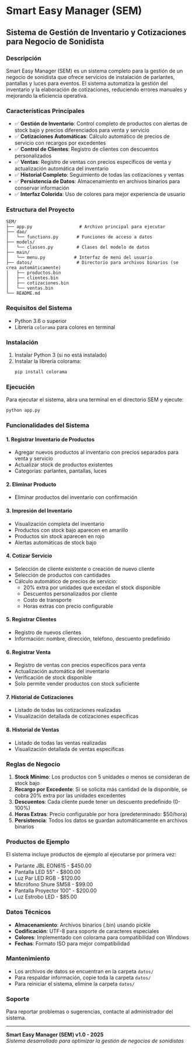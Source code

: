 # Smart Easy Manager (SEM)

## Sistema de Gestión de Inventario y Cotizaciones para Negocio de Sonidista

### Descripción

Smart Easy Manager (SEM) es un sistema completo para la gestión de un negocio de sonidista que ofrece servicios de instalación de parlantes, pantallas y luces para eventos. El sistema automatiza la gestión del inventario y la elaboración de cotizaciones, reduciendo errores manuales y mejorando la eficiencia operativa.

### Características Principales

- ✅ **Gestión de Inventario**: Control completo de productos con alertas de stock bajo y precios diferenciados para venta y servicio
- ✅ **Cotizaciones Automáticas**: Cálculo automático de precios de servicio con recargos por excedentes
- ✅ **Control de Clientes**: Registro de clientes con descuentos personalizados
- ✅ **Ventas**: Registro de ventas con precios específicos de venta y actualización automática del inventario
- ✅ **Historial Completo**: Seguimiento de todas las cotizaciones y ventas
- ✅ **Persistencia de Datos**: Almacenamiento en archivos binarios para conservar información
- ✅ **Interfaz Colorida**: Uso de colores para mejor experiencia de usuario

### Estructura del Proyecto

```
SEM/
├── app.py                  # Archivo principal para ejecutar
├── dao/
│   └── functions.py       # Funciones de acceso a datos
├── models/
│   └── classes.py         # Clases del modelo de datos
├── main/
│   └── menu.py           # Interfaz de menú del usuario
├── datos/                 # Directorio para archivos binarios (se crea automáticamente)
│   ├── productos.bin
│   ├── clientes.bin
│   ├── cotizaciones.bin
│   └── ventas.bin
└── README.md
```

### Requisitos del Sistema

- Python 3.6 o superior
- Librería `colorama` para colores en terminal

### Instalación

1. Instalar Python 3 (si no está instalado)
2. Instalar la librería colorama:
   ```bash
   pip install colorama
   ```

### Ejecución

Para ejecutar el sistema, abra una terminal en el directorio SEM y ejecute:

```bash
python app.py
```

### Funcionalidades del Sistema

#### 1. Registrar Inventario de Productos
- Agregar nuevos productos al inventario con precios separados para venta y servicio
- Actualizar stock de productos existentes
- Categorías: parlantes, pantallas, luces

#### 2. Eliminar Producto
- Eliminar productos del inventario con confirmación

#### 3. Impresión del Inventario
- Visualización completa del inventario
- Productos con stock bajo aparecen en amarillo
- Productos sin stock aparecen en rojo
- Alertas automáticas de stock bajo

#### 4. Cotizar Servicio
- Selección de cliente existente o creación de nuevo cliente
- Selección de productos con cantidades
- Cálculo automático de precios de servicio:
  - 20% extra por unidades que excedan el stock disponible
  - Descuentos personalizados por cliente
  - Costo de transporte
  - Horas extras con precio configurable

#### 5. Registrar Clientes
- Registro de nuevos clientes
- Información: nombre, dirección, teléfono, descuento predefinido

#### 6. Registrar Venta
- Registro de ventas con precios específicos para venta
- Actualización automática del inventario
- Verificación de stock disponible
- Solo permite vender productos con stock suficiente

#### 7. Historial de Cotizaciones
- Listado de todas las cotizaciones realizadas
- Visualización detallada de cotizaciones específicas

#### 8. Historial de Ventas
- Listado de todas las ventas realizadas
- Visualización detallada de ventas específicas

### Reglas de Negocio

1. **Stock Mínimo**: Los productos con 5 unidades o menos se consideran de stock bajo
2. **Recargo por Excedente**: Si se solicita más cantidad de la disponible, se cobra 20% extra por las unidades excedentes
3. **Descuentos**: Cada cliente puede tener un descuento predefinido (0-100%)
4. **Horas Extras**: Precio configurable por hora (predeterminado: $50/hora)
5. **Persistencia**: Todos los datos se guardan automáticamente en archivos binarios

### Productos de Ejemplo

El sistema incluye productos de ejemplo al ejecutarse por primera vez:
- Parlante JBL EON615 - $450.00
- Pantalla LED 55" - $800.00
- Luz Par LED RGB - $120.00
- Micrófono Shure SM58 - $99.00
- Pantalla Proyector 100" - $200.00
- Luz Estrobo LED - $85.00

### Datos Técnicos

- **Almacenamiento**: Archivos binarios (.bin) usando pickle
- **Codificación**: UTF-8 para soporte de caracteres especiales
- **Colores**: Implementado con colorama para compatibilidad con Windows
- **Fechas**: Formato ISO para mejor compatibilidad

### Mantenimiento

- Los archivos de datos se encuentran en la carpeta `datos/`
- Para respaldar información, copie toda la carpeta `datos/`
- Para reiniciar el sistema, elimine la carpeta `datos/`

### Soporte

Para reportar problemas o sugerencias, contacte al administrador del sistema.

---

**Smart Easy Manager (SEM) v1.0 - 2025**  
*Sistema desarrollado para optimizar la gestión de negocios de sonidistas*

